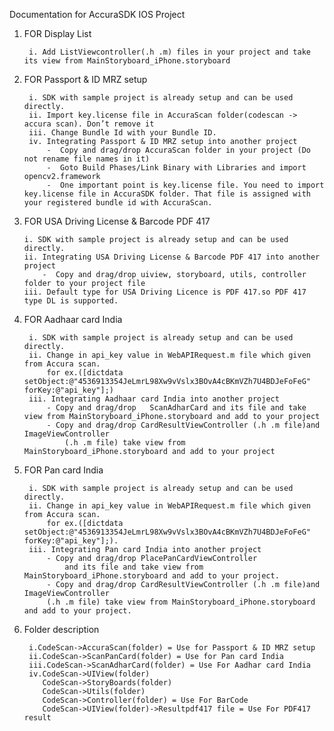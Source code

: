 Documentation for AccuraSDK IOS Project
1. FOR Display List
    
        i. Add ListViewcontroller(.h .m) files in your project and take its view from MainStoryboard_iPhone.storyboard 

2. FOR Passport & ID MRZ setup 

        i. SDK with sample project is already setup and can be used directly.
        ii. Import key.license file in AccuraScan folder(codescan -> accura scan). Don’t remove it
        iii. Change Bundle Id with your Bundle ID.
        iv. Integrating Passport & ID MRZ setup into another project
            -  Copy and drag/drop AccuraScan folder in your project (Do not rename file names in it)
            -  Goto Build Phases/Link Binary with Libraries and import opencv2.framework 
            -  One important point is key.license file. You need to import key.license file in AccuraSDK folder. That file is assigned with your registered bundle id with AccuraScan.

3.  FOR USA Driving License & Barcode PDF 417 

        i. SDK with sample project is already setup and can be used directly.
        ii. Integrating USA Driving License & Barcode PDF 417 into another project
            -  Copy and drag/drop uiview, storyboard, utils, controller folder to your project file 
        iii. Default type for USA Driving Licence is PDF 417.so PDF 417 type DL is supported.

4. FOR Aadhaar card India 

        i. SDK with sample project is already setup and can be used directly.
        ii. Change in api_key value in WebAPIRequest.m file which given from Accura scan.
            for ex.([dictdata setObject:@"4536913354JeLmrL98Xw9vVslx3BOvA4cBKmVZh7U4BDJeFoFeG" forKey:@"api_key"];)
        iii. Integrating Aadhaar card India into another project
            - Copy and drag/drop   ScanAdharCard and its file and take view from MainStoryboard_iPhone.storyboard and add to your project 
            - Copy and drag/drop CardResultViewController (.h .m file)and ImageViewController
                (.h .m file) take view from MainStoryboard_iPhone.storyboard and add to your project 

5. FOR Pan card India 

        i. SDK with sample project is already setup and can be used directly.
        ii. Change in api_key value in WebAPIRequest.m file which given from Accura scan.
            for ex.([dictdata setObject:@"4536913354JeLmrL98Xw9vVslx3BOvA4cBKmVZh7U4BDJeFoFeG" forKey:@"api_key"];).
        iii. Integrating Pan card India into another project
            - Copy and drag/drop PlacePanCardViewController
                and its file and take view from MainStoryboard_iPhone.storyboard and add to your project.
            - Copy and drag/drop CardResultViewController (.h .m file)and ImageViewController
            (.h .m file) take view from MainStoryboard_iPhone.storyboard and add to your project.
            
6. Folder description 
        
        i.CodeScan->AccuraScan(folder) = Use for Passport & ID MRZ setup 
        ii.CodeScan->ScanPanCard(folder) = Use for Pan card India 
        iii.CodeScan->ScanAdharCard(folder) = Use For Aadhar card India
        iv.CodeScan->UIView(folder)
           CodeScan->StoryBoards(folder)
           CodeScan->Utils(folder)
           CodeScan->Controller(folder) = Use For BarCode
           CodeScan->UIView(folder)->Resultpdf417 file = Use For PDF417 result


